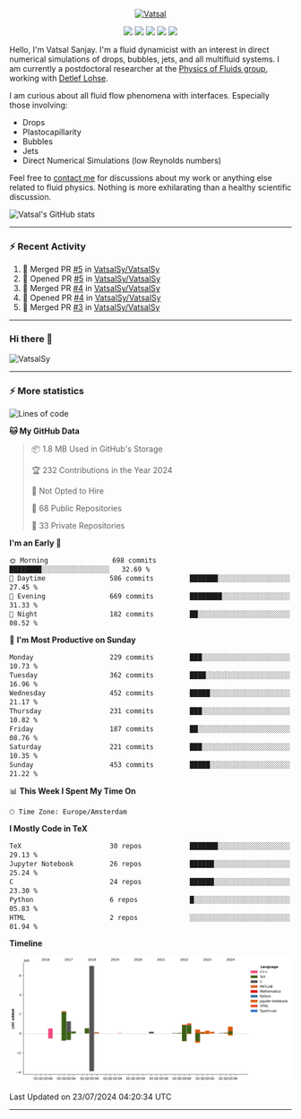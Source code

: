 <center>

[<img alt="Vatsal" width="200px" src="https://www.dropbox.com/s/dxyybgtblo8er6h/Logo_Vatsal_Vector.png?raw=1">](https://www.vatsalsanjay.com)

[<img src="https://img.shields.io/badge/googlescholar-4285F4?&style=for-the-badge&logo=googlescholar&logoColor=white">](https://scholar.google.com/citations?hl=en&user=67aQviYAAAAJ)
[<img src="https://img.shields.io/static/v1.svg?&style=for-the-badge&logo=ResearchGate&label=&message=ResearchGate&logoColor=white&color=green">](https://www.researchgate.net/profile/Vatsal-Sanjay-2)
[<img src="https://img.shields.io/badge/twitter-1DA1F2?&style=for-the-badge&logo=twitter&logoColor=white">](https://twitter.com/VatsalSanjay)
[<img src="https://img.shields.io/badge/linkedin-0A66C2?&style=for-the-badge&logo=linkedin">](https://www.linkedin.com/in/vatsalsanjay/)
[<img src="https://img.shields.io/badge/orcid-A6CE39?&style=for-the-badge&logo=orcid&logoColor=white">](https://orcid.org/0000-0002-4293-6099)

</center>

Hello, I'm Vatsal Sanjay. I'm a fluid dynamicist with an interest in direct numerical simulations of drops, bubbles, jets, and all multifluid systems. I am currently a postdoctoral researcher at the [Physics of Fluids group](https://pof.tnw.utwente.nl), working with [Detlef Lohse](https://en.wikipedia.org/wiki/Detlef_Lohse). 

I am curious about all fluid flow phenomena with interfaces. Especially those involving:

- Drops
- Plastocapillarity
- Bubbles
- Jets
- Direct Numerical Simulations (low Reynolds numbers)

Feel free to [contact me](mailto:contact@vatsalsanjay.com) for discussions about my work or anything else related to fluid physics. Nothing is more exhilarating than a healthy scientific discussion.

![Vatsal's GitHub stats](https://github-readme-stats-xi-wine-74.vercel.app/api?username=VatsalSy&show_icons=true&theme=vision-friendly-dark)

---
### :zap: Recent Activity

<!--START_SECTION:activity-->
1. 🎉 Merged PR [#5](https://github.com/VatsalSy/VatsalSy/pull/5) in [VatsalSy/VatsalSy](https://github.com/VatsalSy/VatsalSy)
2. 💪 Opened PR [#5](https://github.com/VatsalSy/VatsalSy/pull/5) in [VatsalSy/VatsalSy](https://github.com/VatsalSy/VatsalSy)
3. 🎉 Merged PR [#4](https://github.com/VatsalSy/VatsalSy/pull/4) in [VatsalSy/VatsalSy](https://github.com/VatsalSy/VatsalSy)
4. 💪 Opened PR [#4](https://github.com/VatsalSy/VatsalSy/pull/4) in [VatsalSy/VatsalSy](https://github.com/VatsalSy/VatsalSy)
5. 🎉 Merged PR [#3](https://github.com/VatsalSy/VatsalSy/pull/3) in [VatsalSy/VatsalSy](https://github.com/VatsalSy/VatsalSy)
<!--END_SECTION:activity-->
---

### Hi there 👋
<p align="left"> <img src="https://komarev.com/ghpvc/?username=VatsalSy&label=Profile%20views&color=orange&style=for-the-badge" alt="VatsalSy" /> </p>

---
### :zap: More statistics

<!--START_SECTION:waka-->
![Lines of code](https://img.shields.io/badge/From%20Hello%20World%20I%27ve%20Written-16.0%20million%20lines%20of%20code-blue)

**🐱 My GitHub Data** 

> 📦 1.8 MB Used in GitHub's Storage 
 > 
> 🏆 232 Contributions in the Year 2024
 > 
> 🚫 Not Opted to Hire
 > 
> 📜 68 Public Repositories 
 > 
> 🔑 33 Private Repositories 
 > 
**I'm an Early 🐤** 

```text
🌞 Morning                698 commits         ████████░░░░░░░░░░░░░░░░░   32.69 % 
🌆 Daytime                586 commits         ███████░░░░░░░░░░░░░░░░░░   27.45 % 
🌃 Evening                669 commits         ████████░░░░░░░░░░░░░░░░░   31.33 % 
🌙 Night                  182 commits         ██░░░░░░░░░░░░░░░░░░░░░░░   08.52 % 
```
📅 **I'm Most Productive on Sunday** 

```text
Monday                   229 commits         ███░░░░░░░░░░░░░░░░░░░░░░   10.73 % 
Tuesday                  362 commits         ████░░░░░░░░░░░░░░░░░░░░░   16.96 % 
Wednesday                452 commits         █████░░░░░░░░░░░░░░░░░░░░   21.17 % 
Thursday                 231 commits         ███░░░░░░░░░░░░░░░░░░░░░░   10.82 % 
Friday                   187 commits         ██░░░░░░░░░░░░░░░░░░░░░░░   08.76 % 
Saturday                 221 commits         ███░░░░░░░░░░░░░░░░░░░░░░   10.35 % 
Sunday                   453 commits         █████░░░░░░░░░░░░░░░░░░░░   21.22 % 
```


📊 **This Week I Spent My Time On** 

```text
🕑︎ Time Zone: Europe/Amsterdam
```

**I Mostly Code in TeX** 

```text
TeX                      30 repos            ███████░░░░░░░░░░░░░░░░░░   29.13 % 
Jupyter Notebook         26 repos            ██████░░░░░░░░░░░░░░░░░░░   25.24 % 
C                        24 repos            ██████░░░░░░░░░░░░░░░░░░░   23.30 % 
Python                   6 repos             █░░░░░░░░░░░░░░░░░░░░░░░░   05.83 % 
HTML                     2 repos             ░░░░░░░░░░░░░░░░░░░░░░░░░   01.94 % 
```



**Timeline**

![Lines of Code chart](https://raw.githubusercontent.com/VatsalSy/VatsalSy/main/assets/bar_graph.png)


 Last Updated on 23/07/2024 04:20:34 UTC
<!--END_SECTION:waka-->
---
